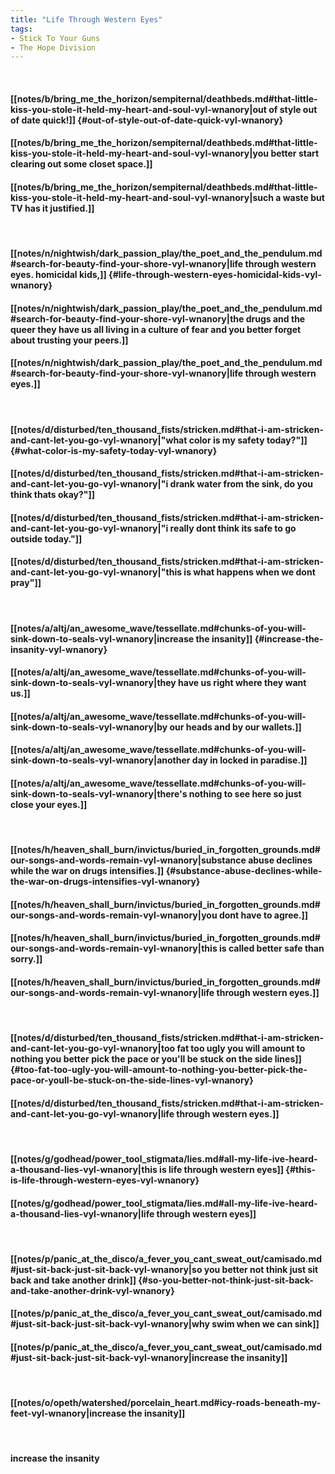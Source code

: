 ```yaml
---
title: "Life Through Western Eyes"
tags:
- Stick To Your Guns
- The Hope Division
---
```

&nbsp;
#### [[notes/b/bring_me_the_horizon/sempiternal/deathbeds.md#that-little-kiss-you-stole-it-held-my-heart-and-soul-vyl-wnanory|out of style out of date quick!]] {#out-of-style-out-of-date-quick-vyl-wnanory}
#### [[notes/b/bring_me_the_horizon/sempiternal/deathbeds.md#that-little-kiss-you-stole-it-held-my-heart-and-soul-vyl-wnanory|you better start clearing out some closet space.]]
#### [[notes/b/bring_me_the_horizon/sempiternal/deathbeds.md#that-little-kiss-you-stole-it-held-my-heart-and-soul-vyl-wnanory|such a waste but TV has it justified.]]
&nbsp;
#### [[notes/n/nightwish/dark_passion_play/the_poet_and_the_pendulum.md#search-for-beauty-find-your-shore-vyl-wnanory|life through western eyes. homicidal kids,]] {#life-through-western-eyes-homicidal-kids-vyl-wnanory}
#### [[notes/n/nightwish/dark_passion_play/the_poet_and_the_pendulum.md#search-for-beauty-find-your-shore-vyl-wnanory|the drugs and the queer they have us all living in a culture of fear and you better forget about trusting your peers.]]
#### [[notes/n/nightwish/dark_passion_play/the_poet_and_the_pendulum.md#search-for-beauty-find-your-shore-vyl-wnanory|life through western eyes.]]
&nbsp;
#### [[notes/d/disturbed/ten_thousand_fists/stricken.md#that-i-am-stricken-and-cant-let-you-go-vyl-wnanory|"what color is my safety today?"]] {#what-color-is-my-safety-today-vyl-wnanory}
#### [[notes/d/disturbed/ten_thousand_fists/stricken.md#that-i-am-stricken-and-cant-let-you-go-vyl-wnanory|"i drank water from the sink, do you think thats okay?"]]
#### [[notes/d/disturbed/ten_thousand_fists/stricken.md#that-i-am-stricken-and-cant-let-you-go-vyl-wnanory|"i really dont think its safe to go outside today."]]
#### [[notes/d/disturbed/ten_thousand_fists/stricken.md#that-i-am-stricken-and-cant-let-you-go-vyl-wnanory|"this is what happens when we dont pray"]]
&nbsp;
#### [[notes/a/altj/an_awesome_wave/tessellate.md#chunks-of-you-will-sink-down-to-seals-vyl-wnanory|increase the insanity]] {#increase-the-insanity-vyl-wnanory}
#### [[notes/a/altj/an_awesome_wave/tessellate.md#chunks-of-you-will-sink-down-to-seals-vyl-wnanory|they have us right where they want us.]]
#### [[notes/a/altj/an_awesome_wave/tessellate.md#chunks-of-you-will-sink-down-to-seals-vyl-wnanory|by our heads and by our wallets.]]
#### [[notes/a/altj/an_awesome_wave/tessellate.md#chunks-of-you-will-sink-down-to-seals-vyl-wnanory|another day in locked in paradise.]]
#### [[notes/a/altj/an_awesome_wave/tessellate.md#chunks-of-you-will-sink-down-to-seals-vyl-wnanory|there's nothing to see here so just close your eyes.]]
&nbsp;
#### [[notes/h/heaven_shall_burn/invictus/buried_in_forgotten_grounds.md#our-songs-and-words-remain-vyl-wnanory|substance abuse declines while the war on drugs intensifies.]] {#substance-abuse-declines-while-the-war-on-drugs-intensifies-vyl-wnanory}
#### [[notes/h/heaven_shall_burn/invictus/buried_in_forgotten_grounds.md#our-songs-and-words-remain-vyl-wnanory|you dont have to agree.]]
#### [[notes/h/heaven_shall_burn/invictus/buried_in_forgotten_grounds.md#our-songs-and-words-remain-vyl-wnanory|this is called better safe than sorry.]]
#### [[notes/h/heaven_shall_burn/invictus/buried_in_forgotten_grounds.md#our-songs-and-words-remain-vyl-wnanory|life through western eyes.]]
&nbsp;
#### [[notes/d/disturbed/ten_thousand_fists/stricken.md#that-i-am-stricken-and-cant-let-you-go-vyl-wnanory|too fat too ugly you will amount to nothing you better pick the pace or you'll be stuck on the side lines]] {#too-fat-too-ugly-you-will-amount-to-nothing-you-better-pick-the-pace-or-youll-be-stuck-on-the-side-lines-vyl-wnanory}
#### [[notes/d/disturbed/ten_thousand_fists/stricken.md#that-i-am-stricken-and-cant-let-you-go-vyl-wnanory|life through western eyes.]]
&nbsp;
#### [[notes/g/godhead/power_tool_stigmata/lies.md#all-my-life-ive-heard-a-thousand-lies-vyl-wnanory|this is life through western eyes]] {#this-is-life-through-western-eyes-vyl-wnanory}
#### [[notes/g/godhead/power_tool_stigmata/lies.md#all-my-life-ive-heard-a-thousand-lies-vyl-wnanory|life through western eyes]]
&nbsp;
#### [[notes/p/panic_at_the_disco/a_fever_you_cant_sweat_out/camisado.md#just-sit-back-just-sit-back-vyl-wnanory|so you better not think just sit back and take another drink]] {#so-you-better-not-think-just-sit-back-and-take-another-drink-vyl-wnanory}
#### [[notes/p/panic_at_the_disco/a_fever_you_cant_sweat_out/camisado.md#just-sit-back-just-sit-back-vyl-wnanory|why swim when we can sink]]
#### [[notes/p/panic_at_the_disco/a_fever_you_cant_sweat_out/camisado.md#just-sit-back-just-sit-back-vyl-wnanory|increase the insanity]]
&nbsp;
#### [[notes/o/opeth/watershed/porcelain_heart.md#icy-roads-beneath-my-feet-vyl-wnanory|increase the insanity]]
&nbsp;
#### increase the insanity
